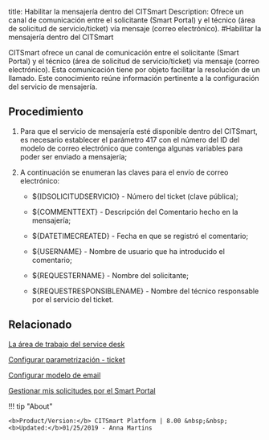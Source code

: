 title: Habilitar la mensajería dentro del CITSmart
Description: Ofrece un canal de comunicación entre el solicitante (Smart Portal) y el técnico (área de solicitud de servicio/ticket) vía mensaje (correo electrónico).
#Habilitar la mensajería dentro del CITSmart


CITSmart ofrece un canal de comunicación entre el solicitante (Smart Portal) y
el técnico (área de solicitud de servicio/ticket) vía mensaje (correo
electrónico). Esta comunicación tiene por objeto facilitar la resolución de un
llamado. Este conocimiento reúne información pertinente a la configuración del
servicio de mensajería.

Procedimiento
-----------------

1.  Para que el servicio de mensajería esté disponible dentro del CITSmart, es
    necesario establecer el parámetro 417 con el número del ID del modelo de
    correo electrónico que contenga algunas variables para poder ser enviado a
    mensajería;

2.  A continuación se enumeran las claves para el envío de correo electrónico:

    -  \${IDSOLICITUDSERVICIO} - Número del ticket (clave pública);

    -  \${COMMENTTEXT} - Descripción del Comentario hecho en la mensajería;

    -  \${DATETIMECREATED} - Fecha en que se registró el comentario;

    -  \${USERNAME} - Nombre de usuario que ha introducido el comentario;

    -  \${REQUESTERNAME} - Nombre del solicitante;

    -  \${REQUESTRESPONSIBLENAME} - Nombre del técnico responsable por el servicio
         del ticket.



Relacionado
-------

[La área de trabajo del service desk](/es-es/citsmart-esp-8/processes/tickets/use/desktop-of-service-desk.html)

[Configurar parametrización - ticket](/es-es/citsmart-esp-8/platform-administration/parameters-list/configure-parametrization-ticket.html)

[Configurar modelo de email](/es-es/citsmart-esp-8/platform-administration/email-settings/email-templates-configure-email-template.html)

[Gestionar mis solicitudes por el Smart Portal](/es-es/citsmart-esp-8/processes/portfolio-and-catalog/use/request-through-Smart-Portal.html)


!!! tip "About"

    <b>Product/Version:</b> CITSmart Platform | 8.00 &nbsp;&nbsp;
    <b>Updated:</b>01/25/2019 - Anna Martins
